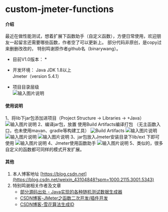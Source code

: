 # custom-jmeter-functions

#### 介绍  
   最近在做性能测试，想着扩展下函数助手（自定义函数），方便日常使用，欢迎朋友一起留言还需要哪些函数，作者空了可以更新上。
部分代码非原创，是copy过来删删改改的， 特别鸣谢原作者github名（binarywang）。
  
* 目前V1.0版本：
    * 
* 开发环境：
Java JDK 1.8以上  
Jmeter（version 5.4.1）  


* 项目目录层级  
![输入图片说明](https://foruda.gitee.com/images/1668887398525593483/5df30101_5573483.png "屏幕截图")


#### 使用说明
1、将lib下jar包添加进项目（Project Structure  ->  Libraries  -> +Java）
![输入图片说明](https://foruda.gitee.com/images/1668886470234687656/f6ebe1fa_5573483.png "屏幕截图")
2、编译jar包，放置
使用Build Artifacts编译打包 （无主函数入口，也未使用mavan、gradle等构建工具）
![Build Artifacts](https://foruda.gitee.com/images/1668887444072456034/18a44b81_5573483.png "屏幕截图")
![输入图片说明](https://foruda.gitee.com/images/1668887498672339324/45e5f349_5573483.png "屏幕截图")
![输入图片说明](https://foruda.gitee.com/images/1668887515702426173/c6eabe0e_5573483.png "屏幕截图")
![输入图片说明](https://foruda.gitee.com/images/1668887610503507232/771f5909_5573483.png "屏幕截图")
3、jar包放入Jmeter安装目录下lib/ext 下即可使用
![输入图片说明](https://foruda.gitee.com/images/1668887693650559077/f0b1f612_5573483.png "屏幕截图")
4、Jmeter使用函数助手
![输入图片说明](https://foruda.gitee.com/images/1668887775618855880/5f9c626a_5573483.png "屏幕截图")
5、类似的，很多自定义的函数都可同样的模式开发扩展。  

#### 其他

1. 本人博客地址 [https://blog.csdn.net](https://blog.csdn.net/weixin_43104848?spm=1000.2115.3001.5343)
2. 特别鸣谢相关作者及文章
    * [部分源码出处 - Java实现的各种随机测试数据生成器](https://github.com/binarywang/java-testdata-generator) 
    * [CSDN博客-JMeter之函数二次开发/插件开发](https://blog.csdn.net/u011072936/article/details/125946439)
    * [CSDN博客-雪花算法生成ID](https://blog.csdn.net/qq_42900213/article/details/126172808)
